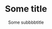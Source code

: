 ---
title: Some title
subtitle: Some subbbbtitle
width: full
navbar:
  sticky: false
  transparent: true
  transparent_color: light
header:
  layout: 1-1 # Options: left, center, 1-1, 1-2, 1-3 or 2-3
  background_color: "linear-gradient(to right bottom, rgb(18, 70, 214) 15%, rgb(93, 21, 208) 50%, rgb(108, 20, 204) 80%)"
  # background_image: Working-Space.jpg
  # background_align: center-center
  # background_overlay: "linear-gradient(to right bottom,rgba(28, 54, 191, 0.85) 15%,rgba(27, 51, 191, 0.8) 50%,rgba(67, 27, 191, 0.8) 80%)"
  color: light
  # header_size: large
  heading_size: medium
  height: full
  parallax: true
  container: xsmall
  content:
    block: block-search
    # title: false
---